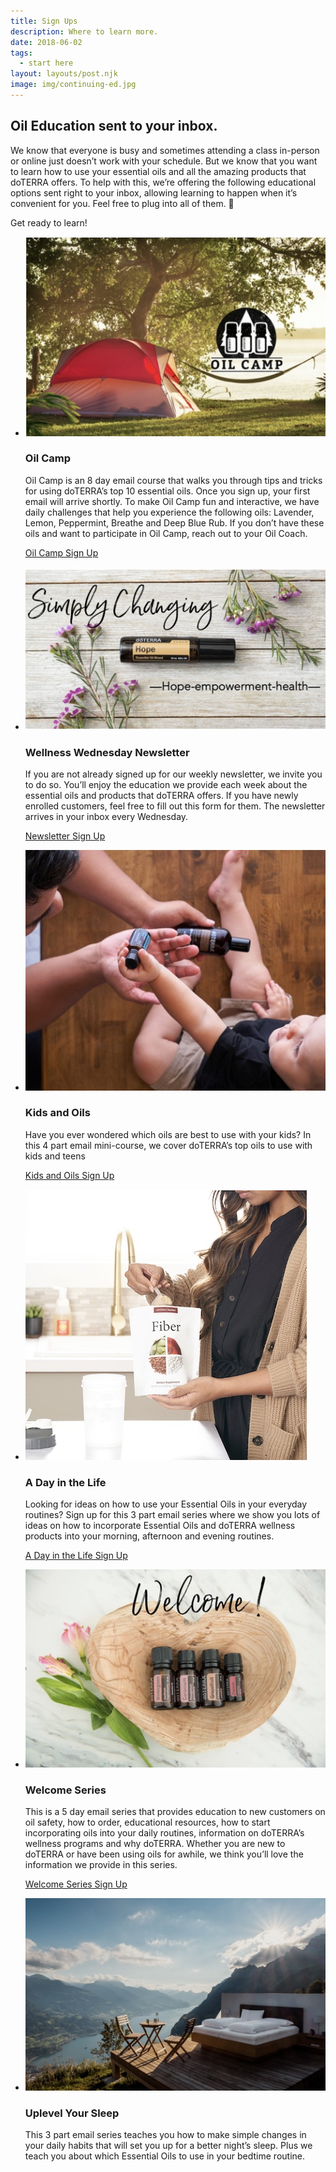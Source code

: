 ```yaml
---
title: Sign Ups
description: Where to learn more.
date: 2018-06-02
tags:
  - start here
layout: layouts/post.njk
image: img/continuing-ed.jpg
---
```


<!-- ![img/river.jpg](../../img/river.jpg "Mountain image") -->

## Oil Education sent to your inbox.

We know that everyone is busy and sometimes attending a class in-person or online just doesn’t work with your schedule. But we know that you want to learn how to use your essential oils and all the amazing products that doTERRA offers. To help with this, we’re offering the following educational options sent right to your inbox, allowing learning to happen when it’s convenient for you. Feel free to plug into all of them. 🙂

Get ready to learn!

<ul class="media-list">

<li class="media-box">

![Oil Camp Banner](/img/oil-camp-500x332.jpeg "Oil Camp banner")

### Oil Camp

Oil Camp is an 8 day email course that walks you through tips and tricks for using doTERRA’s top 10 essential oils. Once you sign up, your first email will arrive shortly. To make Oil Camp fun and interactive, we have daily challenges that help you experience the following oils: Lavender, Lemon, Peppermint, Breathe and Deep Blue Rub. If you don’t have these oils and want to participate in Oil Camp, reach out to your Oil Coach.

[Oil Camp Sign Up](https://lp.constantcontactpages.com/su/N43yH1c/oilcamp)

</li>
<li class="media-box">

![SimplyChanging banner](/img/simply-changing-500.jpeg)

### Wellness Wednesday Newsletter

If you are not already signed up for our weekly newsletter, we invite you to do so. You’ll enjoy the education we provide each week about the essential oils and products that doTERRA offers. If you have newly enrolled customers, feel free to fill out this form for them. The newsletter arrives in your inbox every Wednesday.

[Newsletter Sign Up](https://lp.constantcontactpages.com/su/HOLy1TK)

</li>
<li class="media-box">

![Baby and father with essential oils](/img/baby-oils-500x400.jpeg)

### Kids and Oils

Have you ever wondered which oils are best to use with your kids? In this 4 part email mini-course, we cover doTERRA’s top oils to use with kids and teens

[Kids and Oils Sign Up](https://lp.constantcontactpages.com/su/wc6le2D/kids)

</li>
<li class="media-box">

![DoTerra fiber powder](/img/fiber-cover.jpg)

### A Day in the Life

Looking for ideas on how to use your Essential Oils in your everyday routines? Sign up for this 3 part email series where we show you lots of ideas on how to incorporate Essential Oils and doTERRA wellness products into your morning, afternoon and evening routines.

[A Day in the Life Sign Up](https://lp.constantcontactpages.com/su/dYLI8n3)

</li>
<li class="media-box">

![Image of a welcome basket](/img/welcome-500x330.jpeg)

### Welcome Series

This is a 5 day email series that provides education to new customers on oil safety, how to order, educational resources, how to start incorporating oils into your daily routines, information on doTERRA’s wellness programs and why doTERRA. Whether you are new to doTERRA or have been using oils for awhile, we think you’ll love the information we provide in this series.

[Welcome Series Sign Up](https://lp.constantcontactpages.com/su/7HH2uFu/welcome)

</li>
<li class="media-box">

![Picture of a bed in the outdoors](/img/outdoor-bed-500x320.jpeg)

### Uplevel Your Sleep

This 3 part email series teaches you how to make simple changes in your daily habits that will set you up for a better night’s sleep. Plus we teach you about which Essential Oils to use in your bedtime routine.

</li>
</ul>

